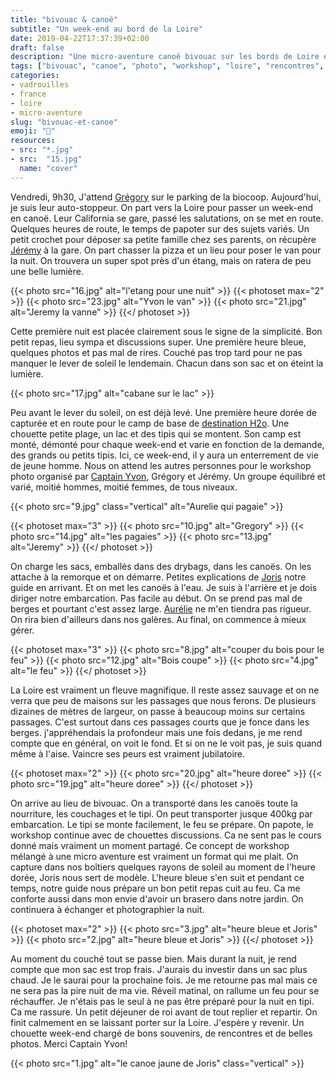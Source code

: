 ```yaml
---
title: "bivouac & canoë"
subtitle: "Un week-end au bord de la Loire"
date: 2019-04-22T17:37:39+02:00
draft: false
description: "Une micro-aventure canoë bivouac sur les bords de Loire en mode workshop photo avec Captain Yvon et Destination H2o"
tags: ["bivouac", "canoe", "photo", "workshop", "loire", "rencontres", "tipi", "micro-aventure", "aventure", "vanlife", "slowlife"]
categories:
- vadrouilles
- france
- loire
- micro-aventure
slug: "bivouac-et-canoe"
emoji: "🛶"
resources:
- src: "*.jpg"
- src:  "15.jpg"
  name: "cover"
---
```


Vendredi, 9h30, J'attend [Grégory](https://gregorymignard.com) sur le parking de la biocoop. Aujourd'hui, je suis leur auto-stoppeur. On part vers la Loire pour passer un week-end en canoë. Leur California se gare, passé les salutations, on se met en route. Quelques heures de route, le temps de papoter sur des sujets variés. Un petit crochet pour déposer sa petite famille chez ses parents, on récupère [Jérémy](https://www.djisupertramp.com) à la gare. On part chasser la pizza et un lieu pour poser le van pour la nuit. On trouvera un super spot près d'un étang, mais on ratera de peu une belle lumière. 


{{< photo src="16.jpg" alt="l'etang pour une nuit" >}}
{{< photoset max="2" >}}
  {{< photo src="23.jpg" alt="Yvon le van" >}}
  {{< photo src="21.jpg" alt="Jeremy la vanne" >}}
{{</ photoset >}}

Cette première nuit est placée clairement sous le signe de la simplicité. Bon petit repas, lieu sympa et discussions super. Une première heure bleue, quelques photos et pas mal de rires. Couché pas trop tard pour ne pas manquer le lever de soleil le lendemain. Chacun dans son sac et on éteint la lumière. 

{{< photo src="17.jpg" alt="cabane sur le lac" >}}

Peu avant le lever du soleil, on est déjà levé. Une première heure dorée de capturée et en route pour le camp de base de [destination H2o](https://www.destinationh2o.fr). Une chouette petite plage, un lac et des tipis qui se montent. Son camp est monté, démonté pour chaque week-end et varie en fonction de la demande, des grands ou petits tipis. Ici, ce week-end, il y aura un enterrement de vie de jeune homme. Nous on attend les autres personnes pour le workshop photo organisé par [Captain Yvon](https://captainyvon.fr), Grégory et Jérémy. Un groupe équilibré et varié, moitié hommes, moitié femmes, de tous niveaux. 

{{< photo src="9.jpg" class="vertical" alt="Aurelie qui pagaie" >}}

{{< photoset max="3" >}}
  {{< photo src="10.jpg" alt="Gregory" >}}
  {{< photo src="14.jpg" alt="les pagaies" >}}
  {{< photo src="13.jpg" alt="Jeremy" >}}
{{</ photoset >}}

On charge les sacs, emballés dans des drybags, dans les canoës. On les attache à la remorque et on démarre. Petites explications de [Joris](https://instagram.com/jorisadventures) notre guide en arrivant. Et on met les canoës à l'eau. Je suis à l'arrière et je dois diriger notre embarcation. Pas facile au début. On se prend pas mal de berges et pourtant c'est assez large. [Aurélie](https://www.instagram.com/aurel_baroude/) ne m'en tiendra pas rigueur. On rira bien d'ailleurs dans nos galères. Au final, on commence à mieux gérer.

{{< photoset max="3" >}}
  {{< photo src="8.jpg" alt="couper du bois pour le feu" >}}
  {{< photo src="12.jpg" alt="Bois coupe" >}}
  {{< photo src="4.jpg" alt="le feu" >}}
{{</ photoset >}}

La Loire est vraiment un fleuve magnifique. Il reste assez sauvage et on ne verra que peu de maisons sur les passages que nous ferons. De plusieurs dizaines de mètres de largeur, on passe à beaucoup moins sur certains passages. C'est surtout dans ces passages courts que je fonce dans les berges. j'appréhendais la profondeur mais une fois dedans, je me rend compte que en général, on voit le fond. Et si on ne le voit pas, je suis quand même à l'aise. Vaincre ses peurs est vraiment jubilatoire.

{{< photoset max="2" >}}
  {{< photo src="20.jpg" alt="heure doree" >}}
  {{< photo src="19.jpg" alt="heure doree" >}}
{{</ photoset >}}

On arrive au lieu de bivouac. On a transporté dans les canoës toute la nourriture, les couchages et le tipi. On peut transporter jusque 400kg par embarcation. Le tipi se monte facilement, le feu se prépare. On papote, le workshop continue avec de chouettes discussions. Ca ne sent pas le cours donné mais vraiment un moment partagé. Ce concept de workshop mélangé à une micro aventure est vraiment un format qui me plait. On capture dans nos boîtiers quelques rayons de soleil au moment de l'heure dorée, Joris nous sert de modèle. L'heure bleue s'en suit et pendant ce temps, notre guide nous prépare un bon petit repas cuit au feu. Ca me conforte aussi dans mon envie d'avoir un brasero dans notre jardin. On continuera à échanger et photographier la nuit. 

{{< photoset max="2" >}}
  {{< photo src="3.jpg" alt="heure bleue et Joris" >}}
  {{< photo src="2.jpg" alt="heure bleue et Joris" >}}
{{</ photoset >}}

Au moment du couché tout se passe bien. Mais durant la nuit, je rend compte que mon sac est trop frais. J'aurais du investir dans un sac plus chaud. Je le saurai pour la prochaine fois. Je me retourne pas mal mais ce ne sera pas la pire nuit de ma vie. Réveil matinal, on rallume un feu pour se réchauffer. Je n'étais pas le seul à ne pas être préparé pour la nuit en tipi. Ca me rassure. Un petit déjeuner de roi avant de tout replier et repartir. On finit calmement en se laissant porter sur la Loire. J'espère y revenir. Un chouette week-end chargé de bons souvenirs, de rencontres et de belles photos. Merci Captain Yvon!

{{< photo src="1.jpg" alt="le canoe jaune de Joris" class="vertical" >}}
